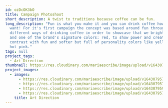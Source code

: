 ```yaml
---
id: ozDcOK3bO
title: Campaign Photoshoot
short_description: A twist to traditions because coffee can be fun.
long_description: "Fun is what you make it and you can drink coffee however you
  want! For it's first campaign the concept was based around fun through the
  different ways of drinking coffee in order to showcase that we bright colors
  and one of the brand's signature colors: red, to show power and create
  contrast with fun and softer but full of personality colors like yellow and
  hot pink."
tags: null
project_tags:
  - Art Direction
thumbnail: https://res.cloudinary.com/mariaescribe/image/upload/v1643079578/CT.1.2_lyqtb5.jpg
project_images:
  - images:
      - https://res.cloudinary.com/mariaescribe/image/upload/v1643079578/CT.1.2_lyqtb5.jpg
      - https://res.cloudinary.com/mariaescribe/image/upload/v1643079579/CT.1.3_rt197i.jpg
      - https://res.cloudinary.com/mariaescribe/image/upload/v1643079596/CT.1.4_qrcgsi.jpg
      - https://res.cloudinary.com/mariaescribe/image/upload/v1643079578/CT.1.5_zyhhl1.jpg
    title: Art Direction
---
```

